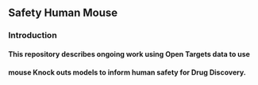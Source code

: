 
## Safety Human Mouse

### Introduction

#### This repository describes ongoing work using Open Targets data to use 
#### mouse Knock outs models to inform human safety for Drug Discovery.
